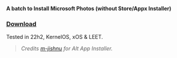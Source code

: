 #### A batch to Install Microsoft Photos (without Store/Appx Installer)

### [Download](https://github.com/gzmatte/ms-photos/releases/download/1/ms-photos.bat)


Tested in 22h2, KernelOS, xOS & LEET.
> _Credits [m-jishnu](https://github.com/m-jishnu/alt-app-installer) for Alt App Installer._
